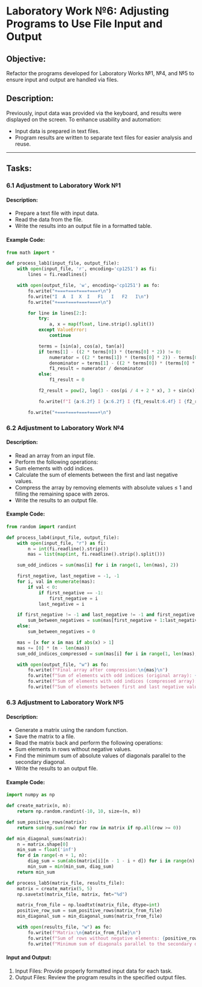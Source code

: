# Laboratory Work №6: Adjusting Programs to Use File Input and Output

## Objective:
Refactor the programs developed for Laboratory Works №1, №4, and №5 to ensure input and output are handled via files. 

## Description:
Previously, input data was provided via the keyboard, and results were displayed on the screen. To enhance usability and automation:
- Input data is prepared in text files.
- Program results are written to separate text files for easier analysis and reuse.

---

## Tasks:

### 6.1 Adjustment to Laboratory Work №1
#### Description:
- Prepare a text file with input data.
- Read the data from the file.
- Write the results into an output file in a formatted table.

#### Example Code:
```python
from math import *

def process_lab1(input_file, output_file):
    with open(input_file, 'r', encoding='cp1251') as fi:
        lines = fi.readlines()

    with open(output_file, 'w', encoding='cp1251') as fo:
        fo.write("+===+===+===+===+\n")
        fo.write("I  A  I  X  I   F1   I   F2   I\n")
        fo.write("+===+===+===+===+\n")

        for line in lines[2:]:
            try:
                a, x = map(float, line.strip().split())
            except ValueError:
                continue

            terms = [sin(a), cos(a), tan(a)]
            if terms[1] - ((2 * terms[0]) * (terms[0] * 2)) != 0:
                numerator = ((2 * terms[1]) * (terms[0] * 2)) - terms[0]
                denominator = terms[1] - ((2 * terms[0]) * (terms[0] * 2))
                f1_result = numerator / denominator
            else:
                f1_result = 0

            f2_result = pow(2, log(3 - cos(pi / 4 + 2 * x), 3 + sin(x))) / (1 + tan(2 * x / pi) ** 2)

            fo.write(f"I {a:6.2f} I {x:6.2f} I {f1_result:6.4f} I {f2_result:6.4f} I\n")

        fo.write("+===+===+===+===+\n")
```
### 6.2 Adjustment to Laboratory Work №4
#### Description:
- Read an array from an input file.
- Perform the following operations:
- Sum elements with odd indices.
- Calculate the sum of elements between the first and last negative values.
- Compress the array by removing elements with absolute values ≤ 1 and filling the remaining space with zeros.
- Write the results to an output file.

#### Example Code:
```python
from random import randint

def process_lab4(input_file, output_file):
    with open(input_file, "r") as fi:
        n = int(fi.readline().strip())
        mas = list(map(int, fi.readline().strip().split()))

    sum_odd_indices = sum(mas[i] for i in range(1, len(mas), 2))

    first_negative, last_negative = -1, -1
    for i, val in enumerate(mas):
        if val < 0:
            if first_negative == -1:
                first_negative = i
            last_negative = i

    if first_negative != -1 and last_negative != -1 and first_negative != last_negative:
        sum_between_negatives = sum(mas[first_negative + 1:last_negative])
    else:
        sum_between_negatives = 0

    mas = [x for x in mas if abs(x) > 1]
    mas += [0] * (n - len(mas))
    sum_odd_indices_compressed = sum(mas[i] for i in range(1, len(mas), 2))

    with open(output_file, "w") as fo:
        fo.write(f"Final array after compression:\n{mas}\n")
        fo.write(f"Sum of elements with odd indices (original array): {sum_odd_indices}\n")
        fo.write(f"Sum of elements with odd indices (compressed array): {sum_odd_indices_compressed}\n")
        fo.write(f"Sum of elements between first and last negative values: {sum_between_negatives}\n")
```
### 6.3 Adjustment to Laboratory Work №5
#### Description:
- Generate a matrix using the random function.
- Save the matrix to a file.
- Read the matrix back and perform the following operations:
- Sum elements in rows without negative values.
- Find the minimum sum of absolute values of diagonals parallel to the secondary diagonal.
- Write the results to an output file.

#### Example Code:
```python
import numpy as np

def create_matrix(n, m):
    return np.random.randint(-10, 10, size=(n, m))

def sum_positive_rows(matrix):
    return sum(np.sum(row) for row in matrix if np.all(row >= 0))

def min_diagonal_sums(matrix):
    n = matrix.shape[0]
    min_sum = float('inf')
    for d in range(-n + 1, n):
        diag_sum = sum(abs(matrix[i][n - 1 - i + d]) for i in range(n) if 0 <= n - 1 - i + d < n)
        min_sum = min(min_sum, diag_sum)
    return min_sum

def process_lab5(matrix_file, results_file):
    matrix = create_matrix(5, 5)
    np.savetxt(matrix_file, matrix, fmt="%d")

    matrix_from_file = np.loadtxt(matrix_file, dtype=int)
    positive_row_sum = sum_positive_rows(matrix_from_file)
    min_diagonal_sum = min_diagonal_sums(matrix_from_file)

    with open(results_file, "w") as fo:
        fo.write(f"Matrix:\n{matrix_from_file}\n")
        fo.write(f"Sum of rows without negative elements: {positive_row_sum}\n")
        fo.write(f"Minimum sum of diagonals parallel to the secondary diagonal: {min_diagonal_sum}\n")
```
#### Input and Output:
1.	Input Files: Provide properly formatted input data for each task.
2.	Output Files: Review the program results in the specified output files.